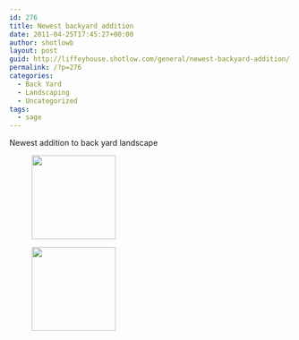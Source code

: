 ```yaml
---
id: 276
title: Newest backyard addition
date: 2011-04-25T17:45:27+00:00
author: shotlowb
layout: post
guid: http://liffeyhouse.shotlow.com/general/newest-backyard-addition/
permalink: /?p=276
categories:
  - Back Yard
  - Landscaping
  - Uncategorized
tags:
  - sage
---
```

Newest addition to back yard landscape

<div id='gallery-4' class='gallery galleryid-276 gallery-columns-3 gallery-size-thumbnail'>
  <figure class='gallery-item'> 
  
  <div class='gallery-icon landscape'>
    <a href='http://localhost:4567/wp-content/uploads/2011/04/IMG00055-20110425-1734-e1303915484143.jpg'><img width="150" height="150" src="http://localhost:4567/wp-content/uploads/2011/04/IMG00055-20110425-1734-e1303915484143-150x150.jpg" class="attachment-thumbnail size-thumbnail" alt="" srcset="http://localhost:4567/wp-content/uploads/2011/04/IMG00055-20110425-1734-e1303915484143-150x150.jpg 150w, http://localhost:4567/wp-content/uploads/2011/04/IMG00055-20110425-1734-e1303915484143-100x100.jpg 100w" sizes="100vw" /></a>
  </div></figure><figure class='gallery-item'> 
  
  <div class='gallery-icon landscape'>
    <a href='http://localhost:4567/wp-content/uploads/2011/04/IMG00054-20110425-1734-e1303915459278.jpg'><img width="150" height="150" src="http://localhost:4567/wp-content/uploads/2011/04/IMG00054-20110425-1734-e1303915459278-150x150.jpg" class="attachment-thumbnail size-thumbnail" alt="" srcset="http://localhost:4567/wp-content/uploads/2011/04/IMG00054-20110425-1734-e1303915459278-150x150.jpg 150w, http://localhost:4567/wp-content/uploads/2011/04/IMG00054-20110425-1734-e1303915459278-100x100.jpg 100w" sizes="100vw" /></a>
  </div></figure>
</div>